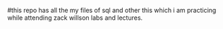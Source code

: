#this repo has all the my files of sql and other this which i am practicing while attending zack willson labs and lectures.
